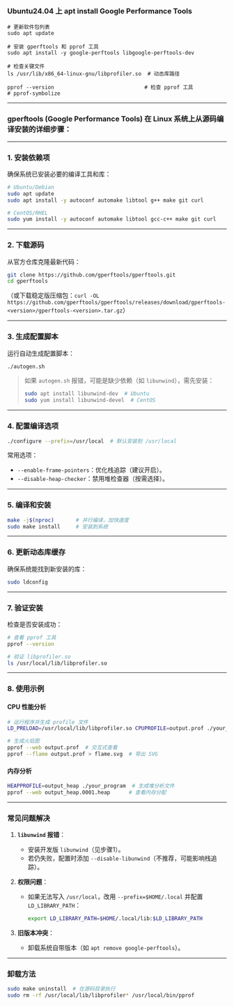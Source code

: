 ### Ubuntu24.04 上 apt install Google Performance Tools

```
# 更新软件包列表
sudo apt update

# 安装 gperftools 和 pprof 工具
sudo apt install -y google-perftools libgoogle-perftools-dev

# 检查关键文件
ls /usr/lib/x86_64-linux-gnu/libprofiler.so  # 动态库路径

pprof --version                             # 检查 pprof 工具
# pprof-symbolize
```


---

### **gperftools (Google Performance Tools)** 在 Linux 系统上从源码编译安装的详细步骤：

---

### **1. 安装依赖项**
确保系统已安装必要的编译工具和库：
```bash
# Ubuntu/Debian
sudo apt update
sudo apt install -y autoconf automake libtool g++ make git curl

# CentOS/RHEL
sudo yum install -y autoconf automake libtool gcc-c++ make git curl
```

---

### **2. 下载源码**
从官方仓库克隆最新代码：
```bash
git clone https://github.com/gperftools/gperftools.git
cd gperftools
```

（或下载稳定版压缩包：`curl -OL https://github.com/gperftools/gperftools/releases/download/gperftools-<version>/gperftools-<version>.tar.gz`）

---

### **3. 生成配置脚本**
运行自动生成配置脚本：
```bash
./autogen.sh
```

> 如果 `autogen.sh` 报错，可能是缺少依赖（如 `libunwind`），需先安装：  
> ```bash
> sudo apt install libunwind-dev  # Ubuntu
> sudo yum install libunwind-devel  # CentOS
> ```

---

### **4. 配置编译选项**
```bash
./configure --prefix=/usr/local  # 默认安装到 /usr/local
```
常用选项：
- `--enable-frame-pointers`：优化栈追踪（建议开启）。
- `--disable-heap-checker`：禁用堆检查器（按需选择）。

---

### **5. 编译和安装**
```bash
make -j$(nproc)       # 并行编译，加快速度
sudo make install     # 安装到系统
```

---

### **6. 更新动态库缓存**
确保系统能找到新安装的库：
```bash
sudo ldconfig
```

---

### **7. 验证安装**
检查是否安装成功：
```bash
# 查看 pprof 工具
pprof --version

# 验证 libprofiler.so
ls /usr/local/lib/libprofiler.so
```

---

### **8. 使用示例**
#### **CPU 性能分析**
```bash
# 运行程序并生成 profile 文件
LD_PRELOAD=/usr/local/lib/libprofiler.so CPUPROFILE=output.prof ./your_program

# 生成火焰图
pprof --web output.prof  # 交互式查看
pprof --flame output.prof > flame.svg  # 导出 SVG
```

#### **内存分析**
```bash
HEAPPROFILE=output_heap ./your_program  # 生成堆分析文件
pprof --web output_heap.0001.heap      # 查看内存分配
```

---

### **常见问题解决**
1. **`libunwind` 报错**：  
   - 安装开发版 `libunwind`（见步骤1）。  
   - 若仍失败，配置时添加 `--disable-libunwind`（不推荐，可能影响栈追踪）。

2. **权限问题**：  
   - 如果无法写入 `/usr/local`，改用 `--prefix=$HOME/.local` 并配置 `LD_LIBRARY_PATH`：
     ```bash
     export LD_LIBRARY_PATH=$HOME/.local/lib:$LD_LIBRARY_PATH
     ```

3. **旧版本冲突**：  
   - 卸载系统自带版本（如 `apt remove google-perftools`）。

---

### **卸载方法**
```bash
sudo make uninstall  # 在源码目录执行
sudo rm -rf /usr/local/lib/libprofiler* /usr/local/bin/pprof
```

